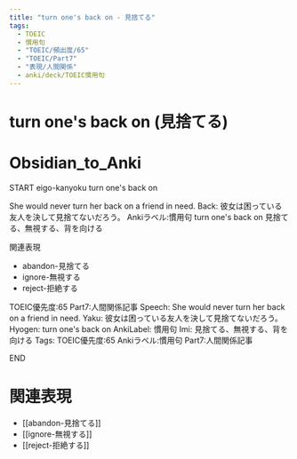 ```yaml
---
title: "turn one's back on - 見捨てる"
tags:
  - TOEIC
  - 慣用句
  - "TOEIC/頻出度/65"
  - "TOEIC/Part7"
  - "表現/人間関係"
  - anki/deck/TOEIC慣用句
---
```


# turn one's back on (見捨てる)

# Obsidian_to_Anki
START
eigo-kanyoku
turn one's back on

She would never turn her back on a friend in need.
Back:
彼女は困っている友人を決して見捨てないだろう。
Ankiラベル:慣用句
turn one's back on
見捨てる、無視する、背を向ける

関連表現
- abandon-見捨てる
- ignore-無視する
- reject-拒絶する

TOEIC優先度:65
Part7:人間関係記事
Speech: She would never turn her back on a friend in need.
Yaku: 彼女は困っている友人を決して見捨てないだろう。
Hyogen: turn one's back on
AnkiLabel: 慣用句
Imi: 見捨てる、無視する、背を向ける
Tags: TOEIC優先度:65 Ankiラベル:慣用句 Part7:人間関係記事
<!--ID: 1751241921946-->
END

# 関連表現
- [[abandon-見捨てる]]
- [[ignore-無視する]]
- [[reject-拒絶する]]

